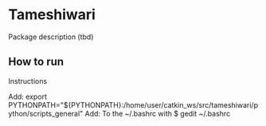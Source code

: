 # Tameshiwari
Package description (tbd)
## How to run
Instructions

Add: export PYTHONPATH="${PYTHONPATH}:/home/user/catkin_ws/src/tameshiwari/python/scripts_general"
Add:
To the ~/.bashrc with $ gedit ~/.bashrc

